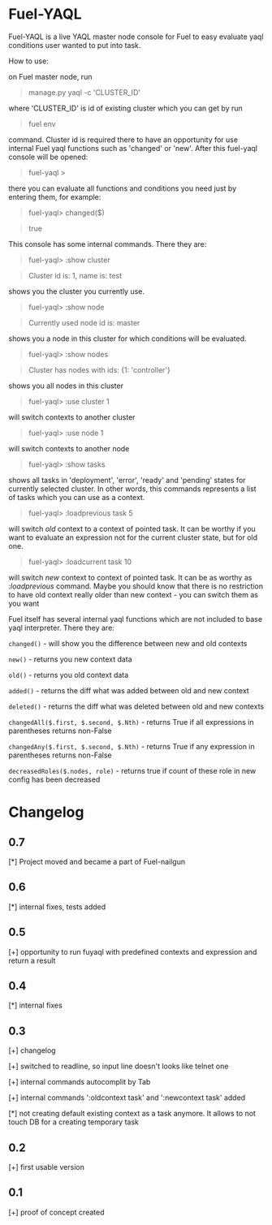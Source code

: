 # Fuel-YAQL

Fuel-YAQL is a live YAQL master node console for Fuel to easy evaluate yaql
conditions user wanted to put into task.

How to use:

on Fuel master node, run

> manage.py yaql -c 'CLUSTER_ID'

where 'CLUSTER_ID' is id of existing cluster which you can get by run

> fuel env

command. Cluster id is required there to have an opportunity for use internal Fuel yaql
functions such as 'changed' or 'new'. After this fuel-yaql console will be opened:

> fuel-yaql >

there you can evaluate all functions and conditions you need just by entering
them, for example:

> fuel-yaql> changed($)

> true

This console has some internal commands. There they are:

> fuel-yaql> :show cluster

> Cluster id is: 1, name is: test

shows you the cluster you currently use.

> fuel-yaql> :show node

> Currently used node id is: master

shows you a node in this cluster for which conditions will be evaluated.

> fuel-yaql> :show nodes

> Cluster has nodes with ids: {1: 'controller'}

shows you all nodes in this cluster

> fuel-yaql> :use cluster 1

will switch contexts to another cluster

> fuel-yaql> :use node 1

will switch contexts to another node

> fuel-yaql> :show tasks

shows all tasks in 'deployment', 'error', 'ready' and 'pending' states for
currently selected cluster. In other words, this commands represents a
list of tasks which you can use as a context.

> fuel-yaql> :loadprevious task 5

will switch *old* context to a context of pointed task. It can be worthy if you
want to evaluate an expression not for the current cluster state, but for old one.

> fuel-yaql> :loadcurrent task 10

will switch *new* context to context of pointed task. It can be as worthy
as *:loadprevious* command. Maybe you should know that there is no
restriction to have old context really older than new context - you can switch
them as you want


Fuel itself has several internal yaql functions which are not included to base
yaql interpreter. There they are:

```changed()``` - will show you the difference between new and old contexts

```new()``` - returns you new context data

```old()``` - returns you old context data

```added()``` - returns the diff what was added between old and new context

```deleted()``` - returns the diff what was deleted between old and new contexts

```changedAll($.first, $.second, $.Nth)``` - returns True if all expressions in
parentheses returns non-False

```changedAny($.first, $.second, $.Nth)``` - returns True if any expression in
parentheses returns non-False

```decreasedRoles($.nodes, role)``` - returns true if count of these role in
new config has been decreased

# Changelog

## 0.7

[*] Project moved and became a part of Fuel-nailgun

## 0.6

[*] internal fixes, tests added

## 0.5

[+] opportunity to run fuyaql with predefined contexts and expression and return
    a result

## 0.4

[*] internal fixes

## 0.3

[+] changelog

[+] switched to readline, so input line doesn't looks like telnet one

[+] internal commands autocomplit by Tab

[+] internal commands ':oldcontext task' and ':newcontext task' added

[*] not creating default existing context as a task anymore. It allows to not
  touch DB for a creating temporary task

## 0.2

[+] first usable version

## 0.1

[+] proof of concept created
